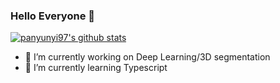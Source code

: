 ### Hello Everyone 👋

[![panyunyi97's github stats](https://github-readme-stats.vercel.app/api?username=panyunyi97)](https://github.com/panyunyi97/github-readme-stats)

- 🔭 I’m currently working on Deep Learning/3D segmentation
- 🌱 I’m currently learning Typescript

